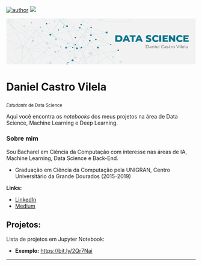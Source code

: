 [![author](https://img.shields.io/badge/author-danielvilela-blue.svg)](https://www.linkedin.com/in/daniel-vilela-6045b9124) [![](https://img.shields.io/badge/python-3.7+-blue.svg)](https://www.python.org/downloads/release/python-365/)


<p align="center">
  <img src="/data_science.png" >
</p>


# Daniel Castro Vilela
<sub>*Estudante* de Data Science</sub>

Aqui você encontra os *notebooks* dos meus projetos na área de Data Science, Machine Learning e Deep Learning.

### Sobre mim

Sou Bacharel em Ciência da Computação com interesse nas áreas de IA, Machine Learning, Data Science e Back-End. 

* Graduação em Ciência da Computação pela UNIGRAN, Centro Universitário da Grande Dourados (2015-2019)



**Links:**
* [LinkedIn](https://www.linkedin.com/in/daniel-vilela-6045b9124/)
* [Medium](https://medium.com/@danielcastrovilela)


## Projetos:
Lista de projetos em Jupyter Notebook:
* **Exemplo:** https://bit.ly/2Qr7Nai

---

